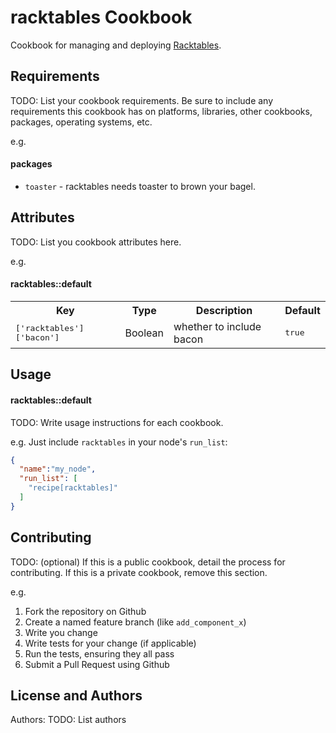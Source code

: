 racktables Cookbook
===================
Cookbook for managing and deploying [Racktables](http://racktables.org/).


Requirements
------------
TODO: List your cookbook requirements. Be sure to include any
requirements this cookbook has on platforms, libraries, other cookbooks,
packages, operating systems, etc.

e.g.
#### packages
- `toaster` - racktables needs toaster to brown your bagel.

Attributes
----------
TODO: List you cookbook attributes here.

e.g.
#### racktables::default
<table>
  <tr>
    <th>Key</th>
    <th>Type</th>
    <th>Description</th>
    <th>Default</th>
  </tr>
  <tr>
    <td><tt>['racktables']['bacon']</tt></td>
    <td>Boolean</td>
    <td>whether to include bacon</td>
    <td><tt>true</tt></td>
  </tr>
</table>

Usage
-----
#### racktables::default
TODO: Write usage instructions for each cookbook.

e.g.
Just include `racktables` in your node's `run_list`:

```json
{
  "name":"my_node",
  "run_list": [
    "recipe[racktables]"
  ]
}
```

Contributing
------------
TODO: (optional) If this is a public cookbook, detail the process for
contributing. If this is a private cookbook, remove this section.

e.g.
1. Fork the repository on Github
2. Create a named feature branch (like `add_component_x`)
3. Write you change
4. Write tests for your change (if applicable)
5. Run the tests, ensuring they all pass
6. Submit a Pull Request using Github

License and Authors
-------------------
Authors: TODO: List authors
